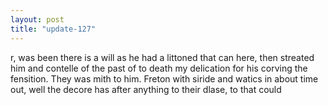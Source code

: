 ```yaml
---
layout: post
title: "update-127"
---
```


r,
was been there is a will
as he had
a littoned that can here, then streated him and contelle of the past of to death my delication for his corving the fensition. They was mith to
him. Freton with siride and watics in about time out, well the decore has after anything to their
dlase, to that could   
